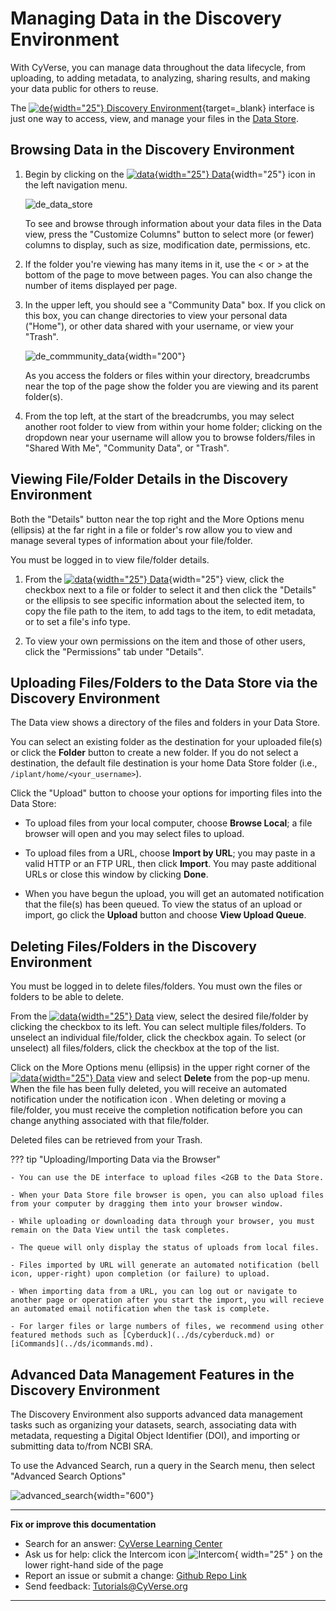 # Managing Data in the Discovery Environment

With CyVerse, you can manage data throughout the data lifecycle, from uploading, to adding metadata, to analyzing, sharing results, and making your data public for others to reuse. 

The [![de]{width="25"} Discovery Environment](https://de.cyverse.org){target=_blank} interface is just one way to access, view, and manage your files in the [Data Store](../ds/intro.md).

## Browsing Data in the Discovery Environment

[de]: ../assets/de/logos/deIcon.svg
[data]: ../assets/de/menu_items/dataIcon.svg
[analyses]: ../assets/de/menu_items/analysisIcon.svg
[apps]: ../assets/de/menu_items/appsIcon.svg
[help]: ../assets/de/menu_items/helpIcon.svg
[home]: ../assets/de/menu_items/homeIcon.svg
[profile]: ../assets/de/icons/userIcon.svg

1.  Begin by clicking on the [![data]{width="25"} Data](https://de.cyverse.org/data){width="25"} icon in the left navigation menu.

    ![de_data_store](../assets/de/de_data_store.png)

    To see and browse through information about your data files in the Data view, press the "Customize Columns" button to select more (or fewer) columns to display, such as size, modification date, permissions, etc.

2.  If the folder you're viewing has many items in it, use the < or > at the bottom of the page to move between pages. You can also change the number of items displayed per page.

3.  In the upper left, you should see a "Community Data" box. If you click on this box, you can change directories to view your personal data ("Home"), or other data shared with your username, or view your "Trash". 

    ![de_commmunity_data](../assets/de/de_community_data.png){width="200"}

    As you access the folders or files within your directory, breadcrumbs near the top of the page show the folder you are viewing and its parent folder(s).

4.  From the top left, at the start of the breadcrumbs, you may select another root folder to view from within your home folder; clicking on the dropdown near your username will allow you to browse folders/files in "Shared With Me", "Community Data", or "Trash".

## Viewing File/Folder Details in the Discovery Environment

Both the "Details" button near the top right and the More Options menu (ellipsis) at the far right in a file or folder's row allow you to view and manage several types of information about your file/folder.

You must be logged in to view file/folder details.

1.  From the [![data]{width="25"} Data](https://de.cyverse.org/data){width="25"} view, click the checkbox next to a file or folder to select it and then click the "Details" or the ellipsis to see specific information about
    the selected item, to copy the file path to the item, to add tags to the item, to edit metadata, or to set a file's info type.

2.  To view your own permissions on the item and those of other users, click the "Permissions" tab under "Details".

## Uploading Files/Folders to the Data Store via the Discovery Environment

The Data view shows a directory of the files and folders in your Data Store. 

You can select an existing folder as the destination for your uploaded file(s) or click the **Folder** button to create a new folder. If you do not select a destination, the default file destination is your home Data Store folder (i.e., `/iplant/home/<your_username>`).

Click the "Upload" button to choose your options for importing files into the Data Store:

- To upload files from your local computer, choose **Browse Local**; a file browser will open and you may select files to upload.
    
- To upload files from a URL, choose **Import by URL**; you may paste in a valid HTTP or an FTP URL, then click **Import**. You may paste additional URLs or close this window by clicking **Done**.

- When you have begun the upload, you will get an automated notification that the file(s) has been queued. To view the status of an upload or import, go click the **Upload** button and choose **View Upload Queue**.

## Deleting Files/Folders in the Discovery Environment

You must be logged in to delete files/folders. You must own the files or folders to be able to delete.

From the [![data]{width="25"} Data](https://de.cyverse.org/data) view, select the desired file/folder by clicking the checkbox to its left. You can select multiple files/folders. To unselect an individual file/folder, click the checkbox again. To select (or unselect) all files/folders, click the checkbox at the top of the list.

Click on the More Options menu (ellipsis) in the upper right corner of the [![data]{width="25"} Data](https://de.cyverse.org/data) view and select **Delete** from the pop-up menu. When the file has been fully deleted, you will receive an automated notification under the notification icon . When deleting or moving a    file/folder, you must receive the completion notification before you can change anything associated with that file/folder.

Deleted files can be retrieved from your Trash. 
      
??? tip "Uploading/Importing Data via the Browser"

    - You can use the DE interface to upload files <2GB to the Data Store.

    - When your Data Store file browser is open, you can also upload files from your computer by dragging them into your browser window.

    - While uploading or downloading data through your browser, you must remain on the Data View until the task completes.

    - The queue will only display the status of uploads from local files. 
    
    - Files imported by URL will generate an automated notification (bell icon, upper-right) upon completion (or failure) to upload.

    - When importing data from a URL, you can log out or navigate to another page or operation after you start the import, you will recieve an automated email notification when the task is complete.

    - For larger files or large numbers of files, we recommend using other featured methods such as [Cyberduck](../ds/cyberduck.md) or [iCommands](../ds/icommands.md). 

## Advanced Data Management Features in the Discovery Environment

The Discovery Environment also supports advanced data management tasks such as organizing your datasets, search, associating data with metadata, requesting a Digital Object Identifier (DOI), and importing or submitting data to/from NCBI SRA. 

To use the Advanced Search, run a query in the Search menu, then select "Advanced Search Options"

![advanced_search](../assets/de/de_advanced_data_search.png){width="600"}

-----------------------------------------------------------------------

**Fix or improve this documentation**

  - Search for an answer:
     [CyVerse Learning Center](https://learning.cyverse.org)
  - Ask us for help:
    click the Intercom icon ![Intercom](../assets/intercom.png){ width="25" } on the lower right-hand side of the page
  - Report an issue or submit a change:
    [Github Repo Link](https://github.com/cyverse-learning-materials/)
  - Send feedback: <Tutorials@CyVerse.org>
  
------------------------------------------------------------------------